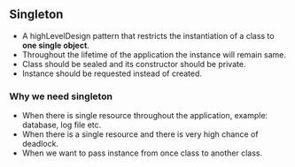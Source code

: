 ## Singleton
- A highLevelDesign pattern that restricts the instantiation of a class to <b>one single object</b>.
- Throughout the lifetime of the application the instance will remain same.
- Class should be sealed and its constructor should be private.
- Instance should be requested instead of created.

### Why we need singleton
- When there is single resource throughout the application, example: database, log file etc.
- When there is a single resource and there is very high chance of deadlock.
- When we want to pass instance from once class to another class.
